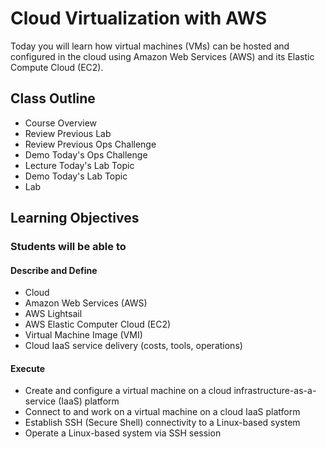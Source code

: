 # Cloud Virtualization with AWS

Today you will learn how virtual machines (VMs) can be hosted and configured in the cloud using Amazon Web Services (AWS) and its Elastic Compute Cloud (EC2).

## Class Outline

- Course Overview
- Review Previous Lab
- Review Previous Ops Challenge
- Demo Today's Ops Challenge
- Lecture Today's Lab Topic
- Demo Today's Lab Topic
- Lab

## Learning Objectives

### Students will be able to

#### Describe and Define

- Cloud
- Amazon Web Services (AWS)
- AWS Lightsail
- AWS Elastic Computer Cloud (EC2)
- Virtual Machine Image (VMI)
- Cloud IaaS service delivery (costs, tools, operations)

#### Execute

- Create and configure a virtual machine on a cloud infrastructure-as-a-service (IaaS) platform
- Connect to and work on a virtual machine on a cloud IaaS platform
- Establish SSH (Secure Shell) connectivity to a Linux-based system
- Operate a Linux-based system via SSH session

